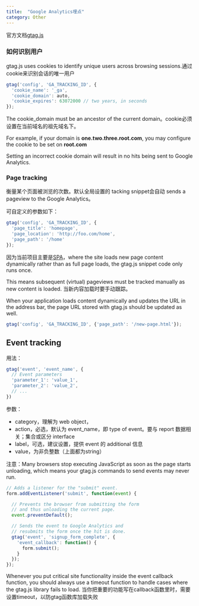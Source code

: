 ```yaml
---
title:  "Google Analytics埋点"
category: Other
---
```

官方文档[gtag.js](
https://developers.google.com/analytics/devguides/collection/gtagjs/)

### 如何识别用户

gtag.js uses cookies to identify unique users across browsing sessions.通过cookie来识别会话的唯一用户

```js
gtag('config', 'GA_TRACKING_ID', {
  'cookie_name': '_ga',
  'cookie_domain': auto,
  'cookie_expires': 63072000 // two years, in seconds
});
```
The cookie_domain must be an ancestor of the current domain。cookie必须设置在当前域名的祖先域名下。

For example, if your domain is **one.two.three.root.com**, you may configure the cookie to be set on **root.com**

Setting an incorrect cookie domain will result in no hits being sent to Google Analytics.

### Page tracking

衡量某个页面被浏览的次数。默认全局设置的 tacking snippet会自动 sends a pageview to the Google Analytics。

可自定义的参数如下：

```js
gtag('config', 'GA_TRACKING_ID', {
  'page_title': 'homepage',
  'page_location': 'http://foo.com/home',
  'page_path': '/home'
});
```

因为当前项目主要是[SPA](https://developers.google.com/analytics/devguides/collection/gtagjs/single-page-applications)，where the site loads new page content dynamically rather than as full page loads, the gtag.js snippet code only runs once.

This means subsequent (virtual) pageviews must be tracked manually as new content is loaded. 当新内容加载时要手动跟踪。

When your application loads content dynamically and updates the URL in the address bar, the page URL stored with gtag.js should be updated as well.

```js
gtag('config', 'GA_TRACKING_ID', {'page_path': '/new-page.html'});
```


## Event tracking

用法：

```js
gtag('event', 'event_name', {
  // Event parameters
  'parameter_1': 'value_1',
  'parameter_2': 'value_2',
  // ...
})
```

参数：

- category，理解为 web object，
- action，必选，默认为 event_name，即 type of event。要与 report 数据相关；集合或区分 interface
- label，可选，建议设置，提供 event 的 additional 信息
- value，为非负整数（上面都为string）

注意：Many browsers stop executing JavaScript as soon as the page starts unloading, which means your gtag.js commands to send events may never run.

```js
// Adds a listener for the "submit" event.
form.addEventListener('submit', function(event) {

  // Prevents the browser from submitting the form
  // and thus unloading the current page.
  event.preventDefault();

  // Sends the event to Google Analytics and
  // resubmits the form once the hit is done.
  gtag('event', 'signup_form_complete', {
    'event_callback': function() {
      form.submit();
    }
  });
});
```

Whenever you put critical site functionality inside the event callback function, you should always use a timeout function to handle cases where the gtag.js library fails to load.
当你把重要的功能写在callback函数里时，需要设置timeout，以防gtag函数库加载失败
